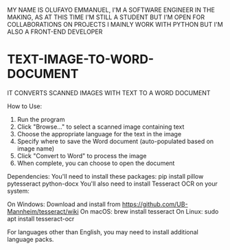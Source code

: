 MY NAME IS OLUFAYO EMMANUEL,
I'M A SOFTWARE ENGINEER IN THE MAKING,
AS AT THIS TIME I'M STILL A STUDENT BUT I'M OPEN FOR COLLABORATIONS ON PROJECTS I MAINLY WORK WITH PYTHON BUT I'M ALSO A FRONT-END DEVELOPER

# TEXT-IMAGE-TO-WORD-DOCUMENT
IT CONVERTS SCANNED IMAGES WITH TEXT TO A WORD DOCUMENT

How to Use:
1. Run the program
2. Click "Browse..." to select a scanned image containing text
3. Choose the appropriate language for the text in the image
4. Specify where to save the Word document (auto-populated based on image name)
5. Click "Convert to Word" to process the image
6. When complete, you can choose to open the document

Dependencies:
You'll need to install these packages:
pip install pillow pytesseract python-docx
You'll also need to install Tesseract OCR on your system:

On Windows: Download and install from https://github.com/UB-Mannheim/tesseract/wiki
On macOS: brew install tesseract
On Linux: sudo apt install tesseract-ocr

For languages other than English, you may need to install additional language packs.
